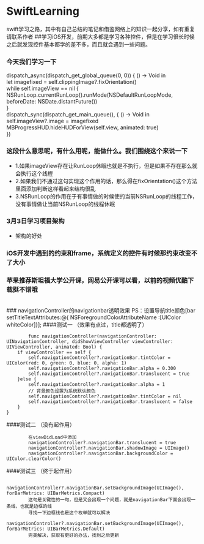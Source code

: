 # SwiftLearning
swift学习之路，其中有自己总结的笔记和借鉴网络上的知识一起分享，如有重复请联系作者
##学习iOS开发，前期大多都是学习各种控件，但是在学习很长时候之后就发现控件基本都学的差不多，而且就会遇到一些问题。
### 今天我们学习一下

dispatch_async(dispatch_get_global_queue(0, 0)) { () -> Void in<br>
let imagefixed = self.clippingImage?.fixOrientation()<br>
while self.imageView == nil {<br>
            NSRunLoop.currentRunLoop().runMode(NSDefaultRunLoopMode, beforeDate: NSDate.distantFuture())<br>
        }<br>
            dispatch_sync(dispatch_get_main_queue(), { () -> Void in<br>
            self.imageView?.image = imagefixed<br>
            MBProgressHUD.hideHUDForView(self.view, animated: true)<br>
    })<br>

### 这段什么意思呢，有什么用呢，能做什么。我们围绕这个来说一下
* 1.如果imageView存在让RunLoop休眠也就是不执行，但是如果不存在那么就会执行这个线程
* 2.如果我们不通过这句实现这个作用的话，那么得在fixOrientation()这个方法里面添加判断这样看起来结构很乱
* 3.NSRunLoop的作用在于有事情做的时候使的当前NSRunLoop的线程工作，没有事情做让当前NSRunLoop的线程休眠

### 3月3日学习项目架构
* 架构的好处

### iOS开发中遇到的约束和frame，系统定义的控件有时候那约束改变不了大小 
### 苹果推荐斯坦福大学公开课，网易公开课可以看，以前的视频优酷下载挺不错哦
<br/>
### navigationController的navigationbar透明效果
PS：设置导航title颜色[bar setTitleTextAttributes:@{ NSForegroundColorAttributeName :[UIColor whiteColor]}];
####测试一 （效果有点过，title都透明了）

            func navigationController(navigationController: UINavigationController, didShowViewController viewController: UIViewController, animated: Bool) {
        if viewController == self {
            self.navigationController?.navigationBar.tintColor = UIColor(red: 0, green: 0, blue: 0, alpha: 1)
            self.navigationController?.navigationBar.alpha = 0.300
            self.navigationController?.navigationBar.translucent = true
        }else {
            self.navigationController?.navigationBar.alpha = 1
            // 背景颜色设置为系统默认颜色
            self.navigationController?.navigationBar.tintColor = nil
            self.navigationController?.navigationBar.translucent = false
        }
    }
####测试二 （没有起作用）

            在viewDidLoad中添加
            navigationController?.navigationBar.translucent = true
            navigationController?.navigationBar.shadowImage = UIImage()
            navigationController?.navigationBar.backgroundColor = UIColor.clearColor()
####测试三 （终于起作用）

            navigationController?.navigationBar.setBackgroundImage(UIImage(), forBarMetrics: UIBarMetrics.Compact)
            这句是关键性的一句，但是又会出现一个问题，就是navigationBar下面会出现一条线，也就是边框的线
            寻找一下边框线也是这个枚举就可以解决
            navigationController?.navigationBar.setBackgroundImage(UIImage(), forBarMetrics: UIBarMetrics.Default)
            完美解决，获取有更好的办法，找到之后更新
